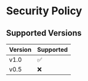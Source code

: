# Security Policy

## Supported Versions

| Version | Supported          |
| ------- | ------------------ |
| v1.0   | :white_check_mark: |
| v0.5   | :x:                |
